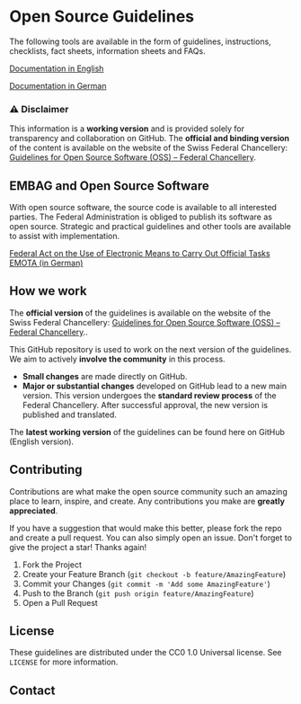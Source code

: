 # Open Source Guidelines

The following tools are available in the form of guidelines, instructions, checklists, fact sheets, information sheets and FAQs.

[Documentation in English](docs/index_en.md)

[Documentation in German](docs/index_de.md)

### ⚠️ **Disclaimer** 

This information is a **working version** and is provided solely for transparency and collaboration on GitHub.
The **official and binding version** of the content is available on the website of the Swiss Federal Chancellery: [Guidelines for Open Source Software (OSS) – Federal Chancellery](https://www.bk.admin.ch/bk/de/home/digitale-transformation-ikt-lenkung/bundesarchitektur/open_source_software/hilfsmittel_oss.html).

## EMBAG and Open Source Software

With open source software, the source code is available to all interested parties. The Federal Administration is obliged to publish its software as open source. Strategic and practical guidelines and other tools are available to assist with implementation.

[Federal Act on the Use of Electronic Means to Carry Out Official Tasks EMOTA (in German)](https://www.fedlex.admin.ch/eli/cc/2023/682/de#art_9)

## How we work

The **official version** of the guidelines is available on the website of the Swiss Federal Chancellery: [Guidelines for Open Source Software (OSS) – Federal Chancellery](https://www.bk.admin.ch/bk/de/home/digitale-transformation-ikt-lenkung/bundesarchitektur/open_source_software/hilfsmittel_oss.html)..

This GitHub repository is used to work on the next version of the guidelines. We aim to actively **involve the community** in this process.

- **Small changes** are made directly on GitHub.  
- **Major or substantial changes** developed on GitHub lead to a new main version. This version undergoes the **standard review process** of the Federal Chancellery. After successful approval, the new version is published and translated.

The **latest working version** of the guidelines can be found here on GitHub (English version).


## Contributing

Contributions are what make the open source community such an amazing place to learn, inspire, and create. Any contributions you make are **greatly appreciated**.

If you have a suggestion that would make this better, please fork the repo and create a pull request. You can also simply open an issue.
Don't forget to give the project a star! Thanks again!

1. Fork the Project
2. Create your Feature Branch (`git checkout -b feature/AmazingFeature`)
3. Commit your Changes (`git commit -m 'Add some AmazingFeature'`)
4. Push to the Branch (`git push origin feature/AmazingFeature`)
5. Open a Pull Request

## License

These guidelines are distributed under the CC0 1.0 Universal license. See `LICENSE` for more information.

## Contact